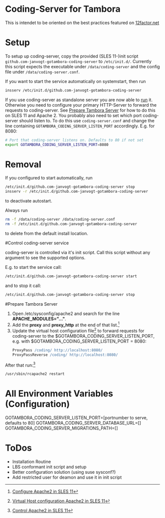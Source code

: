 Coding-Server for Tambora
=======================

This is intendet to be oriented on the best practices featured on [12factor.net](12factor.net)

# Setup

To setup up coding-server, copy the provided (SLES 11-)init script `github.com-janvogt-gotambora-coding-server` to `/etc/init.d/`. Currently this script expects the executable under `/data/coding-server` and the config file under `/data/coding-server.conf`.

If you want to start the service automatically on systemstart, then run
```sh
insserv /etc/init.d/github.com-janvogt-gotambora-coding-server
```

If you use coding-server as standalone server you are now able to [run](#coding-server-control) it. Otherwise you need to configure your primary HTTP-Server to forward the requests to coding-server. See [Prepare Tambora Server](#tambora-server-preparation) for how to do this on SLES 11 and Apache 2. You probably also need to set which port coding-server should listen to. To do this use `coding-server.conf` and change the line containing `GOTAMBORA_CODING_SERVER_LISTEN_PORT` accordingly. E.g. for 8080:
```sh
# Port that coding-server listens on. Defaults to 80 if not set
export GOTAMBORA_CODING_SERVER_LISTEN_PORT=8080
```

# Removal

If you configured to start automatically, run
```sh
/etc/init.d/github.com-janvogt-gotambora-coding-server stop
insserv -r /etc/init.d/github.com-janvogt-gotambora-coding-server
```
to deactivate autostart.

Always run
```sh
rm -f /data/coding-server /data/coding-server.conf
rm -f /etc/init.d/github.com-janvogt-gotambora-coding-server
```
to delete from the default install location.


#Control coding-server service <a name="coding-server-control"></a>

coding-server is controlled via it's init script. Call this script without any argument to see the supported options.

E.g. to start the service call:
```sh
/etc/init.d/github.com-janvogt-gotambora-coding-server start
```

and to stop it call:
```sh
/etc/init.d/github.com-janvogt-gotambora-coding-server stop
```

#Prepare Tambora Server <a name="tambora-server-preparation"></a>

1. Open /etc/sysconfig/apache2 and search for the line **APACHE_MODULES="..."**.
2. Add the **proxy** and **proxy_http** at the end of that list.[^sles_configure_apache]
3. Update the virtual host configuration file[^sles_vhost_apache] to forward requests for coding-server to the $GOTAMBORA_CODING_SERVER_LISTEN_PORT, e.g. with $GOTAMBORA_CODING_SERVER_LISTEN_PORT = 8080:
    ```apache
    ProxyPass /coding/ http://localhost:8080/
    ProxyPassReverse /coding/ http://localhost:8080/
    ```

After that run:[^sles_control_apache]

```sh
/usr/sbin/rcapache2 restart
```

[^sles_configure_apache]: [Configure Apache2 in SLES 11](https://www.suse.com/documentation/sles11/book_sle_admin/data/sec_apache2_configuration.html)
[^sles_control_apache]: [Control Apache2 in SLES 11](https://www.suse.com/documentation/sles11/book_sle_admin/data/sec_apache2_start_stop.html)
[^sles_vhost_apache]: [Virtual Host configuration Apache2 in SLES 11](https://www.suse.com/documentation/sles11/book_sle_admin/data/sec_apache2_configuration.html#sec_apache2_configuration_manually_vhost)

# All Environment Variables (Configuration)

GOTAMBORA_CODING_SERVER_LISTEN_PORT=[portnumber to serve, defaults to 80]
GOTAMBORA_CODING_SERVER_DATABASE_URL=[]
GOTAMBORA_CODING_SERVER_MIGRATIONS_PATH=[]

# ToDos

- Installation Routine
- LBS conformant init script and setup
- Better configuration solution (using suse sysconf?)
- Add restricted user for deamon and use it in init script